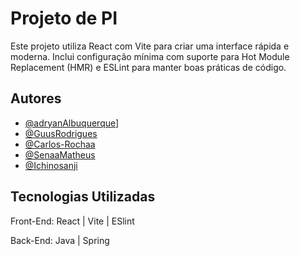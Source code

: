 
# Projeto de PI

Este projeto utiliza React com Vite para criar uma interface rápida e moderna. Inclui configuração mínima com suporte para Hot Module Replacement (HMR) e ESLint para manter boas práticas de código.

## Autores

- [@adryanAlbuquerque](https://github.com/adryanAlbuquerque)]
- [@GuusRodrigues](https://github.com/GuusRodrigues)
- [@Carlos-Rochaa](https://github.com/Carlos-Rochaa)
- [@SenaaMatheus](https://github.com/SenaaMatheus)
- [@Ichinosanji](https://github.com/Ichinosanji)


## Tecnologias Utilizadas


Front-End: React | Vite | ESlint

Back-End: Java | Spring